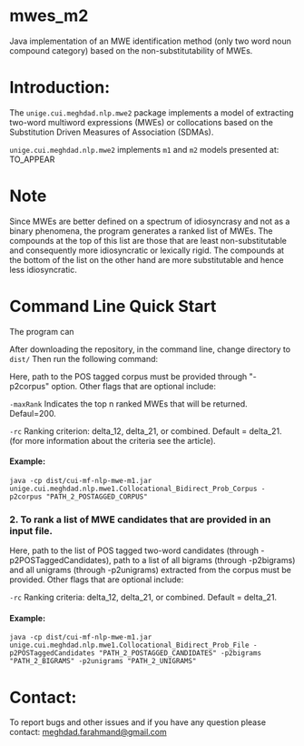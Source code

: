 # mwes_m2
Java implementation of an MWE identification method (only two word noun compound category) based on the non-substitutability of MWEs.

Introduction:
=======================================================

The `unige.cui.meghdad.nlp.mwe2` package implements a model of extracting two-word multiword expressions (MWEs) or collocations based on the Substitution Driven Measures of Association (SDMAs).  

`unige.cui.meghdad.nlp.mwe2` implements `m1` and `m2` models presented at: TO_APPEAR

Note
=======================================================
Since MWEs are better defined on a spectrum of idiosyncrasy and not as a binary phenomena, the program generates a ranked list of MWEs. 
The compounds at the top of this list are those that are least non-substitutable and consequently more idiosyncratic or lexically rigid. 
The compounds at the bottom of the list on the other hand are more substitutable and hence less idiosyncratic.


Command Line Quick Start
=======================================================

The program can 

After downloading the repository, in the command line, change directory to `dist/`
Then run the following command: 

Here, path to the POS tagged corpus must be provided through "-p2corpus" option. 
Other flags that are optional include:

`-maxRank` Indicates the top n ranked MWEs that will be returned. Defaul=200. 

`-rc` Ranking criterion: delta_12, delta_21, or combined. Default = delta_21. 
(for more information about the criteria see the article). 

#### Example:

`java -cp dist/cui-mf-nlp-mwe-m1.jar unige.cui.meghdad.nlp.mwe1.Collocational_Bidirect_Prob_Corpus -p2corpus "PATH_2_POSTAGGED_CORPUS"`


### 2. To rank a list of MWE candidates that are provided in an input file. 

Here, path to the list of POS tagged two-word candidates (through -p2POSTaggedCandidates), path to a list of all bigrams (through -p2bigrams) and all unigrams (through -p2unigrams) extracted from the corpus must be provided.
Other flags that are optional include:

`-rc` Ranking criteria: delta_12, delta_21, or combined. Default = delta_21.

#### Example:

`java -cp dist/cui-mf-nlp-mwe-m1.jar unige.cui.meghdad.nlp.mwe1.Collocational_Bidirect_Prob_File -p2POSTaggedCandidates "PATH_2_POSTAGGED_CANDIDATES" -p2bigrams "PATH_2_BIGRAMS" -p2unigrams "PATH_2_UNIGRAMS"`


Contact:
=======================================================

To report bugs and other issues and if you have any question please contact: meghdad.farahmand@gmail.com


